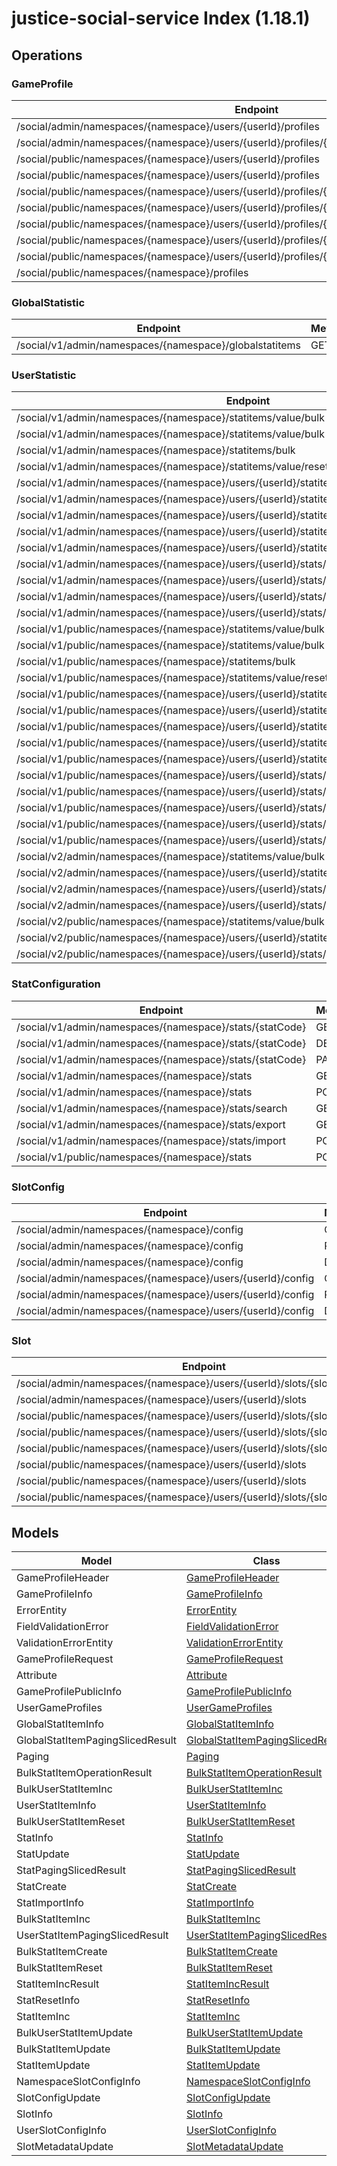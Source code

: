 # justice-social-service Index (1.18.1)


## Operations

### GameProfile
| Endpoint | Method | ID | Class | Wrapper |
|---|---|---|---|---|
| /social/admin/namespaces/{namespace}/users/{userId}/profiles | GET | getUserProfiles | [GetUserProfiles](../accelbyte_py_sdk/api/social/operations/game_profile/get_user_profiles.py) | [get_user_profiles](../accelbyte_py_sdk/api/social/wrappers/_game_profile.py) |
| /social/admin/namespaces/{namespace}/users/{userId}/profiles/{profileId} | GET | getProfile | [GetProfile](../accelbyte_py_sdk/api/social/operations/game_profile/get_profile.py) | [get_profile](../accelbyte_py_sdk/api/social/wrappers/_game_profile.py) |
| /social/public/namespaces/{namespace}/users/{userId}/profiles | GET | publicGetUserProfiles | [PublicGetUserProfiles](../accelbyte_py_sdk/api/social/operations/game_profile/public_get_user_profiles.py) | [public_get_user_profiles](../accelbyte_py_sdk/api/social/wrappers/_game_profile.py) |
| /social/public/namespaces/{namespace}/users/{userId}/profiles | POST | publicCreateProfile | [PublicCreateProfile](../accelbyte_py_sdk/api/social/operations/game_profile/public_create_profile.py) | [public_create_profile](../accelbyte_py_sdk/api/social/wrappers/_game_profile.py) |
| /social/public/namespaces/{namespace}/users/{userId}/profiles/{profileId}/attributes/{attributeName} | GET | publicGetProfileAttribute | [PublicGetProfileAttribute](../accelbyte_py_sdk/api/social/operations/game_profile/public_get_profile_attribute.py) | [public_get_profile_attribute](../accelbyte_py_sdk/api/social/wrappers/_game_profile.py) |
| /social/public/namespaces/{namespace}/users/{userId}/profiles/{profileId}/attributes/{attributeName} | PUT | publicUpdateAttribute | [PublicUpdateAttribute](../accelbyte_py_sdk/api/social/operations/game_profile/public_update_attribute.py) | [public_update_attribute](../accelbyte_py_sdk/api/social/wrappers/_game_profile.py) |
| /social/public/namespaces/{namespace}/users/{userId}/profiles/{profileId} | GET | publicGetProfile | [PublicGetProfile](../accelbyte_py_sdk/api/social/operations/game_profile/public_get_profile.py) | [public_get_profile](../accelbyte_py_sdk/api/social/wrappers/_game_profile.py) |
| /social/public/namespaces/{namespace}/users/{userId}/profiles/{profileId} | PUT | publicUpdateProfile | [PublicUpdateProfile](../accelbyte_py_sdk/api/social/operations/game_profile/public_update_profile.py) | [public_update_profile](../accelbyte_py_sdk/api/social/wrappers/_game_profile.py) |
| /social/public/namespaces/{namespace}/users/{userId}/profiles/{profileId} | DELETE | publicDeleteProfile | [PublicDeleteProfile](../accelbyte_py_sdk/api/social/operations/game_profile/public_delete_profile.py) | [public_delete_profile](../accelbyte_py_sdk/api/social/wrappers/_game_profile.py) |
| /social/public/namespaces/{namespace}/profiles | GET | publicGetUserGameProfiles | [PublicGetUserGameProfiles](../accelbyte_py_sdk/api/social/operations/game_profile/public_get_user_game_profiles.py) | [public_get_user_game_profiles](../accelbyte_py_sdk/api/social/wrappers/_game_profile.py) |

### GlobalStatistic
| Endpoint | Method | ID | Class | Wrapper |
|---|---|---|---|---|
| /social/v1/admin/namespaces/{namespace}/globalstatitems | GET | getGlobalStatItems | [GetGlobalStatItems](../accelbyte_py_sdk/api/social/operations/global_statistic/get_global_stat_items.py) | [get_global_stat_items](../accelbyte_py_sdk/api/social/wrappers/_global_statistic.py) |

### UserStatistic
| Endpoint | Method | ID | Class | Wrapper |
|---|---|---|---|---|
| /social/v1/admin/namespaces/{namespace}/statitems/value/bulk | PUT | bulkIncUserStatItem | [BulkIncUserStatItem](../accelbyte_py_sdk/api/social/operations/user_statistic/bulk_inc_user_stat_item.py) | [bulk_inc_user_stat_item](../accelbyte_py_sdk/api/social/wrappers/_user_statistic.py) |
| /social/v1/admin/namespaces/{namespace}/statitems/value/bulk | PATCH | bulkIncUserStatItemValue | [BulkIncUserStatItemValue](../accelbyte_py_sdk/api/social/operations/user_statistic/bulk_inc_user_stat_item_value.py) | [bulk_inc_user_stat_item_value](../accelbyte_py_sdk/api/social/wrappers/_user_statistic.py) |
| /social/v1/admin/namespaces/{namespace}/statitems/bulk | GET | bulkFetchStatItems | [BulkFetchStatItems](../accelbyte_py_sdk/api/social/operations/user_statistic/bulk_fetch_stat_items.py) | [bulk_fetch_stat_items](../accelbyte_py_sdk/api/social/wrappers/_user_statistic.py) |
| /social/v1/admin/namespaces/{namespace}/statitems/value/reset/bulk | PUT | bulkResetUserStatItem | [BulkResetUserStatItem](../accelbyte_py_sdk/api/social/operations/user_statistic/bulk_reset_user_stat_item.py) | [bulk_reset_user_stat_item](../accelbyte_py_sdk/api/social/wrappers/_user_statistic.py) |
| /social/v1/admin/namespaces/{namespace}/users/{userId}/statitems/value/bulk | PUT | bulkIncUserStatItem_1 | [BulkIncUserStatItem1](../accelbyte_py_sdk/api/social/operations/user_statistic/bulk_inc_user_stat_item_1.py) | [bulk_inc_user_stat_item_1](../accelbyte_py_sdk/api/social/wrappers/_user_statistic.py) |
| /social/v1/admin/namespaces/{namespace}/users/{userId}/statitems/value/bulk | PATCH | bulkIncUserStatItemValue_1 | [BulkIncUserStatItemValue1](../accelbyte_py_sdk/api/social/operations/user_statistic/bulk_inc_user_stat_item_value_1.py) | [bulk_inc_user_stat_item_value_1](../accelbyte_py_sdk/api/social/wrappers/_user_statistic.py) |
| /social/v1/admin/namespaces/{namespace}/users/{userId}/statitems | GET | getUserStatItems | [GetUserStatItems](../accelbyte_py_sdk/api/social/operations/user_statistic/get_user_stat_items.py) | [get_user_stat_items](../accelbyte_py_sdk/api/social/wrappers/_user_statistic.py) |
| /social/v1/admin/namespaces/{namespace}/users/{userId}/statitems/bulk | POST | bulkCreateUserStatItems | [BulkCreateUserStatItems](../accelbyte_py_sdk/api/social/operations/user_statistic/bulk_create_user_stat_items.py) | [bulk_create_user_stat_items](../accelbyte_py_sdk/api/social/wrappers/_user_statistic.py) |
| /social/v1/admin/namespaces/{namespace}/users/{userId}/statitems/value/reset/bulk | PUT | bulkResetUserStatItem_1 | [BulkResetUserStatItem1](../accelbyte_py_sdk/api/social/operations/user_statistic/bulk_reset_user_stat_item_1.py) | [bulk_reset_user_stat_item_1](../accelbyte_py_sdk/api/social/wrappers/_user_statistic.py) |
| /social/v1/admin/namespaces/{namespace}/users/{userId}/stats/{statCode}/statitems | POST | createUserStatItem | [CreateUserStatItem](../accelbyte_py_sdk/api/social/operations/user_statistic/create_user_stat_item.py) | [create_user_stat_item](../accelbyte_py_sdk/api/social/wrappers/_user_statistic.py) |
| /social/v1/admin/namespaces/{namespace}/users/{userId}/stats/{statCode}/statitems | DELETE | deleteUserStatItems | [DeleteUserStatItems](../accelbyte_py_sdk/api/social/operations/user_statistic/delete_user_stat_items.py) | [delete_user_stat_items](../accelbyte_py_sdk/api/social/wrappers/_user_statistic.py) |
| /social/v1/admin/namespaces/{namespace}/users/{userId}/stats/{statCode}/statitems/value/reset | PUT | resetUserStatItemValue | [ResetUserStatItemValue](../accelbyte_py_sdk/api/social/operations/user_statistic/reset_user_stat_item_value.py) | [reset_user_stat_item_value](../accelbyte_py_sdk/api/social/wrappers/_user_statistic.py) |
| /social/v1/admin/namespaces/{namespace}/users/{userId}/stats/{statCode}/statitems/value | PATCH | incUserStatItemValue | [IncUserStatItemValue](../accelbyte_py_sdk/api/social/operations/user_statistic/inc_user_stat_item_value.py) | [inc_user_stat_item_value](../accelbyte_py_sdk/api/social/wrappers/_user_statistic.py) |
| /social/v1/public/namespaces/{namespace}/statitems/value/bulk | PUT | publicBulkIncUserStatItem | [PublicBulkIncUserStatItem](../accelbyte_py_sdk/api/social/operations/user_statistic/public_bulk_inc_user_stat_item.py) | [public_bulk_inc_user_stat_item](../accelbyte_py_sdk/api/social/wrappers/_user_statistic.py) |
| /social/v1/public/namespaces/{namespace}/statitems/value/bulk | PATCH | publicBulkIncUserStatItemValue | [PublicBulkIncUserStatItemValue](../accelbyte_py_sdk/api/social/operations/user_statistic/public_bulk_inc_user_stat_item_value.py) | [public_bulk_inc_user_stat_item_value](../accelbyte_py_sdk/api/social/wrappers/_user_statistic.py) |
| /social/v1/public/namespaces/{namespace}/statitems/bulk | GET | bulkFetchStatItems_1 | [BulkFetchStatItems1](../accelbyte_py_sdk/api/social/operations/user_statistic/bulk_fetch_stat_items_1.py) | [bulk_fetch_stat_items_1](../accelbyte_py_sdk/api/social/wrappers/_user_statistic.py) |
| /social/v1/public/namespaces/{namespace}/statitems/value/reset/bulk | PUT | bulkResetUserStatItem_2 | [BulkResetUserStatItem2](../accelbyte_py_sdk/api/social/operations/user_statistic/bulk_reset_user_stat_item_2.py) | [bulk_reset_user_stat_item_2](../accelbyte_py_sdk/api/social/wrappers/_user_statistic.py) |
| /social/v1/public/namespaces/{namespace}/users/{userId}/statitems/value/bulk | PUT | publicBulkIncUserStatItem_1 | [PublicBulkIncUserStatItem1](../accelbyte_py_sdk/api/social/operations/user_statistic/public_bulk_inc_user_stat_item_1.py) | [public_bulk_inc_user_stat_item_1](../accelbyte_py_sdk/api/social/wrappers/_user_statistic.py) |
| /social/v1/public/namespaces/{namespace}/users/{userId}/statitems/value/bulk | PATCH | bulkIncUserStatItemValue_2 | [BulkIncUserStatItemValue2](../accelbyte_py_sdk/api/social/operations/user_statistic/bulk_inc_user_stat_item_value_2.py) | [bulk_inc_user_stat_item_value_2](../accelbyte_py_sdk/api/social/wrappers/_user_statistic.py) |
| /social/v1/public/namespaces/{namespace}/users/{userId}/statitems | GET | publicQueryUserStatItems | [PublicQueryUserStatItems](../accelbyte_py_sdk/api/social/operations/user_statistic/public_query_user_stat_items.py) | [public_query_user_stat_items](../accelbyte_py_sdk/api/social/wrappers/_user_statistic.py) |
| /social/v1/public/namespaces/{namespace}/users/{userId}/statitems/bulk | POST | publicBulkCreateUserStatItems | [PublicBulkCreateUserStatItems](../accelbyte_py_sdk/api/social/operations/user_statistic/public_bulk_create_user_stat_items.py) | [public_bulk_create_user_stat_items](../accelbyte_py_sdk/api/social/wrappers/_user_statistic.py) |
| /social/v1/public/namespaces/{namespace}/users/{userId}/statitems/value/reset/bulk | PUT | bulkResetUserStatItem_3 | [BulkResetUserStatItem3](../accelbyte_py_sdk/api/social/operations/user_statistic/bulk_reset_user_stat_item_3.py) | [bulk_reset_user_stat_item_3](../accelbyte_py_sdk/api/social/wrappers/_user_statistic.py) |
| /social/v1/public/namespaces/{namespace}/users/{userId}/stats/{statCode}/statitems/value | PUT | publicIncUserStatItem | [PublicIncUserStatItem](../accelbyte_py_sdk/api/social/operations/user_statistic/public_inc_user_stat_item.py) | [public_inc_user_stat_item](../accelbyte_py_sdk/api/social/wrappers/_user_statistic.py) |
| /social/v1/public/namespaces/{namespace}/users/{userId}/stats/{statCode}/statitems/value | PATCH | publicIncUserStatItemValue | [PublicIncUserStatItemValue](../accelbyte_py_sdk/api/social/operations/user_statistic/public_inc_user_stat_item_value.py) | [public_inc_user_stat_item_value](../accelbyte_py_sdk/api/social/wrappers/_user_statistic.py) |
| /social/v1/public/namespaces/{namespace}/users/{userId}/stats/{statCode}/statitems | POST | publicCreateUserStatItem | [PublicCreateUserStatItem](../accelbyte_py_sdk/api/social/operations/user_statistic/public_create_user_stat_item.py) | [public_create_user_stat_item](../accelbyte_py_sdk/api/social/wrappers/_user_statistic.py) |
| /social/v1/public/namespaces/{namespace}/users/{userId}/stats/{statCode}/statitems | DELETE | deleteUserStatItems_1 | [DeleteUserStatItems1](../accelbyte_py_sdk/api/social/operations/user_statistic/delete_user_stat_items_1.py) | [delete_user_stat_items_1](../accelbyte_py_sdk/api/social/wrappers/_user_statistic.py) |
| /social/v1/public/namespaces/{namespace}/users/{userId}/stats/{statCode}/statitems/value/reset | PUT | resetUserStatItemValue_1 | [ResetUserStatItemValue1](../accelbyte_py_sdk/api/social/operations/user_statistic/reset_user_stat_item_value_1.py) | [reset_user_stat_item_value_1](../accelbyte_py_sdk/api/social/wrappers/_user_statistic.py) |
| /social/v2/admin/namespaces/{namespace}/statitems/value/bulk | PUT | bulkUpdateUserStatItemV2 | [BulkUpdateUserStatItemV2](../accelbyte_py_sdk/api/social/operations/user_statistic/bulk_update_user_stat_item_v2.py) | [bulk_update_user_stat_item_v2](../accelbyte_py_sdk/api/social/wrappers/_user_statistic.py) |
| /social/v2/admin/namespaces/{namespace}/users/{userId}/statitems/value/bulk | PUT | bulkUpdateUserStatItem | [BulkUpdateUserStatItem](../accelbyte_py_sdk/api/social/operations/user_statistic/bulk_update_user_stat_item.py) | [bulk_update_user_stat_item](../accelbyte_py_sdk/api/social/wrappers/_user_statistic.py) |
| /social/v2/admin/namespaces/{namespace}/users/{userId}/stats/{statCode}/statitems/value | PUT | updateUserStatItemValue | [UpdateUserStatItemValue](../accelbyte_py_sdk/api/social/operations/user_statistic/update_user_stat_item_value.py) | [update_user_stat_item_value](../accelbyte_py_sdk/api/social/wrappers/_user_statistic.py) |
| /social/v2/admin/namespaces/{namespace}/users/{userId}/stats/{statCode}/statitems | DELETE | deleteUserStatItems_2 | [DeleteUserStatItems2](../accelbyte_py_sdk/api/social/operations/user_statistic/delete_user_stat_items_2.py) | [delete_user_stat_items_2](../accelbyte_py_sdk/api/social/wrappers/_user_statistic.py) |
| /social/v2/public/namespaces/{namespace}/statitems/value/bulk | PUT | bulkUpdateUserStatItem_1 | [BulkUpdateUserStatItem1](../accelbyte_py_sdk/api/social/operations/user_statistic/bulk_update_user_stat_item_1.py) | [bulk_update_user_stat_item_1](../accelbyte_py_sdk/api/social/wrappers/_user_statistic.py) |
| /social/v2/public/namespaces/{namespace}/users/{userId}/statitems/value/bulk | PUT | bulkUpdateUserStatItem_2 | [BulkUpdateUserStatItem2](../accelbyte_py_sdk/api/social/operations/user_statistic/bulk_update_user_stat_item_2.py) | [bulk_update_user_stat_item_2](../accelbyte_py_sdk/api/social/wrappers/_user_statistic.py) |
| /social/v2/public/namespaces/{namespace}/users/{userId}/stats/{statCode}/statitems/value | PUT | updateUserStatItemValue_1 | [UpdateUserStatItemValue1](../accelbyte_py_sdk/api/social/operations/user_statistic/update_user_stat_item_value_1.py) | [update_user_stat_item_value_1](../accelbyte_py_sdk/api/social/wrappers/_user_statistic.py) |

### StatConfiguration
| Endpoint | Method | ID | Class | Wrapper |
|---|---|---|---|---|
| /social/v1/admin/namespaces/{namespace}/stats/{statCode} | GET | getStat | [GetStat](../accelbyte_py_sdk/api/social/operations/stat_configuration/get_stat.py) | [get_stat](../accelbyte_py_sdk/api/social/wrappers/_stat_configuration.py) |
| /social/v1/admin/namespaces/{namespace}/stats/{statCode} | DELETE | deleteStat | [DeleteStat](../accelbyte_py_sdk/api/social/operations/stat_configuration/delete_stat.py) | [delete_stat](../accelbyte_py_sdk/api/social/wrappers/_stat_configuration.py) |
| /social/v1/admin/namespaces/{namespace}/stats/{statCode} | PATCH | updateStat | [UpdateStat](../accelbyte_py_sdk/api/social/operations/stat_configuration/update_stat.py) | [update_stat](../accelbyte_py_sdk/api/social/wrappers/_stat_configuration.py) |
| /social/v1/admin/namespaces/{namespace}/stats | GET | getStats | [GetStats](../accelbyte_py_sdk/api/social/operations/stat_configuration/get_stats.py) | [get_stats](../accelbyte_py_sdk/api/social/wrappers/_stat_configuration.py) |
| /social/v1/admin/namespaces/{namespace}/stats | POST | createStat | [CreateStat](../accelbyte_py_sdk/api/social/operations/stat_configuration/create_stat.py) | [create_stat](../accelbyte_py_sdk/api/social/wrappers/_stat_configuration.py) |
| /social/v1/admin/namespaces/{namespace}/stats/search | GET | queryStats | [QueryStats](../accelbyte_py_sdk/api/social/operations/stat_configuration/query_stats.py) | [query_stats](../accelbyte_py_sdk/api/social/wrappers/_stat_configuration.py) |
| /social/v1/admin/namespaces/{namespace}/stats/export | GET | exportStats | [ExportStats](../accelbyte_py_sdk/api/social/operations/stat_configuration/export_stats.py) | [export_stats](../accelbyte_py_sdk/api/social/wrappers/_stat_configuration.py) |
| /social/v1/admin/namespaces/{namespace}/stats/import | POST | importStats | [ImportStats](../accelbyte_py_sdk/api/social/operations/stat_configuration/import_stats.py) | [import_stats](../accelbyte_py_sdk/api/social/wrappers/_stat_configuration.py) |
| /social/v1/public/namespaces/{namespace}/stats | POST | createStat_1 | [CreateStat1](../accelbyte_py_sdk/api/social/operations/stat_configuration/create_stat_1.py) | [create_stat_1](../accelbyte_py_sdk/api/social/wrappers/_stat_configuration.py) |

### SlotConfig
| Endpoint | Method | ID | Class | Wrapper |
|---|---|---|---|---|
| /social/admin/namespaces/{namespace}/config | GET | getNamespaceSlotConfig | [GetNamespaceSlotConfig](../accelbyte_py_sdk/api/social/operations/slot_config/get_namespace_slot_config.py) | [get_namespace_slot_config](../accelbyte_py_sdk/api/social/wrappers/_slot_config.py) |
| /social/admin/namespaces/{namespace}/config | PUT | updateNamespaceSlotConfig | [UpdateNamespaceSlotConfig](../accelbyte_py_sdk/api/social/operations/slot_config/update_namespace_slot_config.py) | [update_namespace_slot_config](../accelbyte_py_sdk/api/social/wrappers/_slot_config.py) |
| /social/admin/namespaces/{namespace}/config | DELETE | deleteNamespaceSlotConfig | [DeleteNamespaceSlotConfig](../accelbyte_py_sdk/api/social/operations/slot_config/delete_namespace_slot_config.py) | [delete_namespace_slot_config](../accelbyte_py_sdk/api/social/wrappers/_slot_config.py) |
| /social/admin/namespaces/{namespace}/users/{userId}/config | GET | getUserSlotConfig | [GetUserSlotConfig](../accelbyte_py_sdk/api/social/operations/slot_config/get_user_slot_config.py) | [get_user_slot_config](../accelbyte_py_sdk/api/social/wrappers/_slot_config.py) |
| /social/admin/namespaces/{namespace}/users/{userId}/config | PUT | updateUserSlotConfig | [UpdateUserSlotConfig](../accelbyte_py_sdk/api/social/operations/slot_config/update_user_slot_config.py) | [update_user_slot_config](../accelbyte_py_sdk/api/social/wrappers/_slot_config.py) |
| /social/admin/namespaces/{namespace}/users/{userId}/config | DELETE | deleteUserSlotConfig | [DeleteUserSlotConfig](../accelbyte_py_sdk/api/social/operations/slot_config/delete_user_slot_config.py) | [delete_user_slot_config](../accelbyte_py_sdk/api/social/wrappers/_slot_config.py) |

### Slot
| Endpoint | Method | ID | Class | Wrapper |
|---|---|---|---|---|
| /social/admin/namespaces/{namespace}/users/{userId}/slots/{slotId} | GET | getSlotData | [GetSlotData](../accelbyte_py_sdk/api/social/operations/slot/get_slot_data.py) | [get_slot_data](../accelbyte_py_sdk/api/social/wrappers/_slot.py) |
| /social/admin/namespaces/{namespace}/users/{userId}/slots | GET | getUserNamespaceSlots | [GetUserNamespaceSlots](../accelbyte_py_sdk/api/social/operations/slot/get_user_namespace_slots.py) | [get_user_namespace_slots](../accelbyte_py_sdk/api/social/wrappers/_slot.py) |
| /social/public/namespaces/{namespace}/users/{userId}/slots/{slotId} | GET | publicGetSlotData | [PublicGetSlotData](../accelbyte_py_sdk/api/social/operations/slot/public_get_slot_data.py) | [public_get_slot_data](../accelbyte_py_sdk/api/social/wrappers/_slot.py) |
| /social/public/namespaces/{namespace}/users/{userId}/slots/{slotId} | PUT | publicUpdateUserNamespaceSlot | [PublicUpdateUserNamespaceSlot](../accelbyte_py_sdk/api/social/operations/slot/public_update_user_namespace_slot.py) | [public_update_user_namespace_slot](../accelbyte_py_sdk/api/social/wrappers/_slot.py) |
| /social/public/namespaces/{namespace}/users/{userId}/slots/{slotId} | DELETE | publicDeleteUserNamespaceSlot | [PublicDeleteUserNamespaceSlot](../accelbyte_py_sdk/api/social/operations/slot/public_delete_user_namespace_slot.py) | [public_delete_user_namespace_slot](../accelbyte_py_sdk/api/social/wrappers/_slot.py) |
| /social/public/namespaces/{namespace}/users/{userId}/slots | GET | publicGetUserNamespaceSlots | [PublicGetUserNamespaceSlots](../accelbyte_py_sdk/api/social/operations/slot/public_get_user_namespace_slots.py) | [public_get_user_namespace_slots](../accelbyte_py_sdk/api/social/wrappers/_slot.py) |
| /social/public/namespaces/{namespace}/users/{userId}/slots | POST | publicCreateUserNamespaceSlot | [PublicCreateUserNamespaceSlot](../accelbyte_py_sdk/api/social/operations/slot/public_create_user_namespace_slot.py) | [public_create_user_namespace_slot](../accelbyte_py_sdk/api/social/wrappers/_slot.py) |
| /social/public/namespaces/{namespace}/users/{userId}/slots/{slotId}/metadata | PUT | publicUpdateUserNamespaceSlotMetadata | [PublicUpdateUserNamespaceSlotMetadata](../accelbyte_py_sdk/api/social/operations/slot/public_update_user_namespace_slot_metadata.py) | [public_update_user_namespace_slot_metadata](../accelbyte_py_sdk/api/social/wrappers/_slot.py) |


## Models
| Model | Class |
|---|---|
| GameProfileHeader | [GameProfileHeader](../accelbyte_py_sdk/api/social/models/game_profile_header.py) |
| GameProfileInfo | [GameProfileInfo](../accelbyte_py_sdk/api/social/models/game_profile_info.py) |
| ErrorEntity | [ErrorEntity](../accelbyte_py_sdk/api/social/models/error_entity.py) |
| FieldValidationError | [FieldValidationError](../accelbyte_py_sdk/api/social/models/field_validation_error.py) |
| ValidationErrorEntity | [ValidationErrorEntity](../accelbyte_py_sdk/api/social/models/validation_error_entity.py) |
| GameProfileRequest | [GameProfileRequest](../accelbyte_py_sdk/api/social/models/game_profile_request.py) |
| Attribute | [Attribute](../accelbyte_py_sdk/api/social/models/attribute.py) |
| GameProfilePublicInfo | [GameProfilePublicInfo](../accelbyte_py_sdk/api/social/models/game_profile_public_info.py) |
| UserGameProfiles | [UserGameProfiles](../accelbyte_py_sdk/api/social/models/user_game_profiles.py) |
| GlobalStatItemInfo | [GlobalStatItemInfo](../accelbyte_py_sdk/api/social/models/global_stat_item_info.py) |
| GlobalStatItemPagingSlicedResult | [GlobalStatItemPagingSlicedResult](../accelbyte_py_sdk/api/social/models/global_stat_item_paging_sliced_result.py) |
| Paging | [Paging](../accelbyte_py_sdk/api/social/models/paging.py) |
| BulkStatItemOperationResult | [BulkStatItemOperationResult](../accelbyte_py_sdk/api/social/models/bulk_stat_item_operation_result.py) |
| BulkUserStatItemInc | [BulkUserStatItemInc](../accelbyte_py_sdk/api/social/models/bulk_user_stat_item_inc.py) |
| UserStatItemInfo | [UserStatItemInfo](../accelbyte_py_sdk/api/social/models/user_stat_item_info.py) |
| BulkUserStatItemReset | [BulkUserStatItemReset](../accelbyte_py_sdk/api/social/models/bulk_user_stat_item_reset.py) |
| StatInfo | [StatInfo](../accelbyte_py_sdk/api/social/models/stat_info.py) |
| StatUpdate | [StatUpdate](../accelbyte_py_sdk/api/social/models/stat_update.py) |
| StatPagingSlicedResult | [StatPagingSlicedResult](../accelbyte_py_sdk/api/social/models/stat_paging_sliced_result.py) |
| StatCreate | [StatCreate](../accelbyte_py_sdk/api/social/models/stat_create.py) |
| StatImportInfo | [StatImportInfo](../accelbyte_py_sdk/api/social/models/stat_import_info.py) |
| BulkStatItemInc | [BulkStatItemInc](../accelbyte_py_sdk/api/social/models/bulk_stat_item_inc.py) |
| UserStatItemPagingSlicedResult | [UserStatItemPagingSlicedResult](../accelbyte_py_sdk/api/social/models/user_stat_item_paging_sliced_result.py) |
| BulkStatItemCreate | [BulkStatItemCreate](../accelbyte_py_sdk/api/social/models/bulk_stat_item_create.py) |
| BulkStatItemReset | [BulkStatItemReset](../accelbyte_py_sdk/api/social/models/bulk_stat_item_reset.py) |
| StatItemIncResult | [StatItemIncResult](../accelbyte_py_sdk/api/social/models/stat_item_inc_result.py) |
| StatResetInfo | [StatResetInfo](../accelbyte_py_sdk/api/social/models/stat_reset_info.py) |
| StatItemInc | [StatItemInc](../accelbyte_py_sdk/api/social/models/stat_item_inc.py) |
| BulkUserStatItemUpdate | [BulkUserStatItemUpdate](../accelbyte_py_sdk/api/social/models/bulk_user_stat_item_update.py) |
| BulkStatItemUpdate | [BulkStatItemUpdate](../accelbyte_py_sdk/api/social/models/bulk_stat_item_update.py) |
| StatItemUpdate | [StatItemUpdate](../accelbyte_py_sdk/api/social/models/stat_item_update.py) |
| NamespaceSlotConfigInfo | [NamespaceSlotConfigInfo](../accelbyte_py_sdk/api/social/models/namespace_slot_config_info.py) |
| SlotConfigUpdate | [SlotConfigUpdate](../accelbyte_py_sdk/api/social/models/slot_config_update.py) |
| SlotInfo | [SlotInfo](../accelbyte_py_sdk/api/social/models/slot_info.py) |
| UserSlotConfigInfo | [UserSlotConfigInfo](../accelbyte_py_sdk/api/social/models/user_slot_config_info.py) |
| SlotMetadataUpdate | [SlotMetadataUpdate](../accelbyte_py_sdk/api/social/models/slot_metadata_update.py) |
